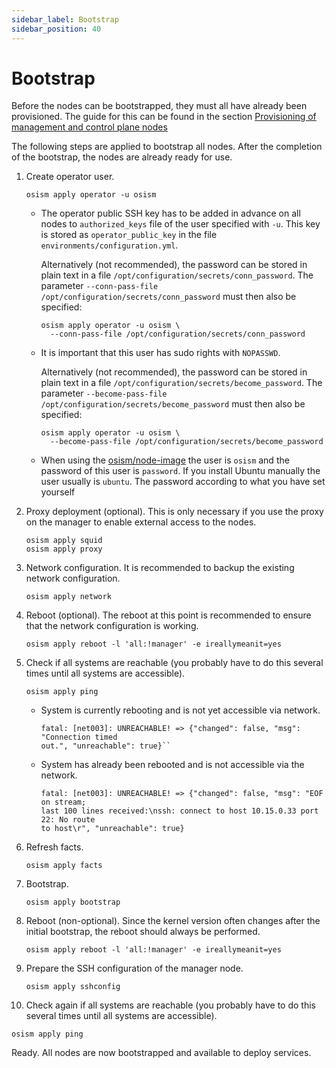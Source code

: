 ```yaml
---
sidebar_label: Bootstrap
sidebar_position: 40
---
```


# Bootstrap

Before the nodes can be bootstrapped, they must all have already been provisioned.
The guide for this can be found in the section
[Provisioning of management and control plane nodes](./provisioning)

The following steps are applied to bootstrap all nodes. After the completion of the bootstrap,
the nodes are already ready for use.

1. Create operator user.

   ```
   osism apply operator -u osism
   ```

   * The operator public SSH key has to be added in advance on all nodes to `authorized_keys` file
     of the user specified with `-u`. This key is stored as `operator_public_key` in the file
     `environments/configuration.yml`.

     Alternatively (not recommended), the password can be stored in plain text in a file `/opt/configuration/secrets/conn_password`.
     The parameter `--conn-pass-file /opt/configuration/secrets/conn_password` must then also be specified:

     ```
     osism apply operator -u osism \
       --conn-pass-file /opt/configuration/secrets/conn_password
     ```

   * It is important that this user has sudo rights with `NOPASSWD`.

     Alternatively (not recommended), the password can be stored in plain text in a file `/opt/configuration/secrets/become_password`.
     The parameter `--become-pass-file /opt/configuration/secrets/become_password` must then also be specified:

     ```
     osism apply operator -u osism \
       --become-pass-file /opt/configuration/secrets/become_password
     ```

   * When using the [osism/node-image](https://github.com/osism/node-image) the user is `osism` and the password of this
     user is `password`. If you install Ubuntu manually the user usually is `ubuntu`. The password according to what you
     have set yourself

2. Proxy deployment (optional). This is only necessary if you use the proxy on the manager to enable external access to
   the nodes.

   ```
   osism apply squid
   osism apply proxy
   ```

3. Network configuration. It is recommended to backup the existing network configuration.

   ```
   osism apply network
   ```

4. Reboot (optional). The reboot at this point is recommended to ensure that the network configuration is working.

   ```
   osism apply reboot -l 'all:!manager' -e ireallymeanit=yes
   ```

5. Check if all systems are reachable (you probably have to do this several times until all systems are accessible).

   ```
   osism apply ping
   ```

   * System is currently rebooting and is not yet accessible via network.

     ```
     fatal: [net003]: UNREACHABLE! => {"changed": false, "msg": "Connection timed
     out.", "unreachable": true}``
     ```

   * System has already been rebooted and is not accessible via the network.

     ```
     fatal: [net003]: UNREACHABLE! => {"changed": false, "msg": "EOF on stream;
     last 100 lines received:\nssh: connect to host 10.15.0.33 port 22: No route
     to host\r", "unreachable": true}
     ```

6. Refresh facts.

   ```
   osism apply facts
   ```

7. Bootstrap.

   ```
   osism apply bootstrap
   ```

8. Reboot (non-optional). Since the kernel version often changes after the initial bootstrap,
   the reboot should always be performed.

   ```
   osism apply reboot -l 'all:!manager' -e ireallymeanit=yes
   ```

9. Prepare the SSH configuration of the manager node.

   ```
   osism apply sshconfig
   ```

10. Check again if all systems are reachable (you probably have to do this several times until all systems are accessible).

   ```
   osism apply ping
   ```

Ready. All nodes are now bootstrapped and available to deploy services.

